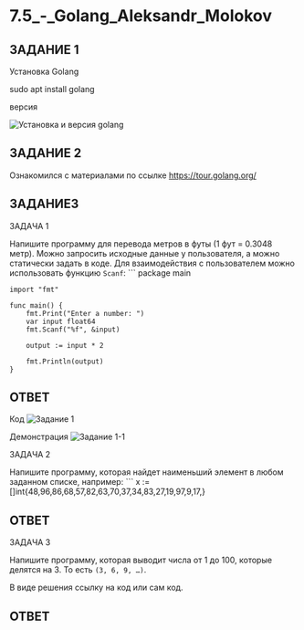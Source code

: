 # 7.5_-_Golang_Aleksandr_Molokov

## ЗАДАНИЕ 1

Установка Golang

sudo apt install golang

версия

![Установка и версия golang](https://user-images.githubusercontent.com/109212419/209213114-55178ea2-0a39-4fca-8866-f80af4cec027.jpg)


## ЗАДАНИЕ 2

Ознакомился с материалами по ссылке https://tour.golang.org/

## ЗАДАНИЕ3

ЗАДАЧА 1

 Напишите программу для перевода метров в футы (1 фут = 0.3048 метр). Можно запросить исходные данные 
у пользователя, а можно статически задать в коде.
    Для взаимодействия с пользователем можно использовать функцию `Scanf`:
    ```
    package main
    
    import "fmt"
    
    func main() {
        fmt.Print("Enter a number: ")
        var input float64
        fmt.Scanf("%f", &input)
    
        output := input * 2
    
        fmt.Println(output)    
    }
  
  ## ОТВЕТ
  
 Код
 ![Задание 1](https://user-images.githubusercontent.com/109212419/209216734-6e223709-01b4-437f-884f-aae78bcbdd64.jpg)

Демонстрация
![Задание 1-1](https://user-images.githubusercontent.com/109212419/209216837-df115a8f-6d5e-4895-971e-398cae15500c.jpg)

  
ЗАДАЧА 2

Напишите программу, которая найдет наименьший элемент в любом заданном списке, например:
    ```
    x := []int{48,96,86,68,57,82,63,70,37,34,83,27,19,97,9,17,}
    
## ОТВЕТ    
    
ЗАДАЧА 3

Напишите программу, которая выводит числа от 1 до 100, которые делятся на 3. То есть `(3, 6, 9, …)`.

В виде решения ссылку на код или сам код. 

## ОТВЕТ
